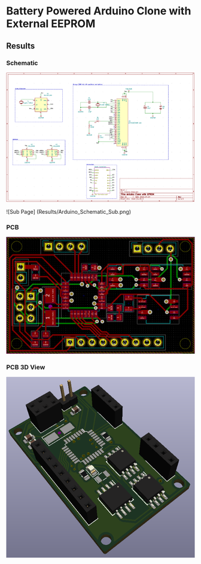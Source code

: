 # Battery Powered Arduino Clone with External EEPROM

## Results
### Schematic
![Schematic](Results/Arduino_Schematic.png)

![Sub Page] (Results/Arduino_Schematic_Sub.png)

### PCB 
![PCB](Results/Arduino_PCB.png)

### PCB 3D View
![3D View](Results/Arduino_3D.png)

